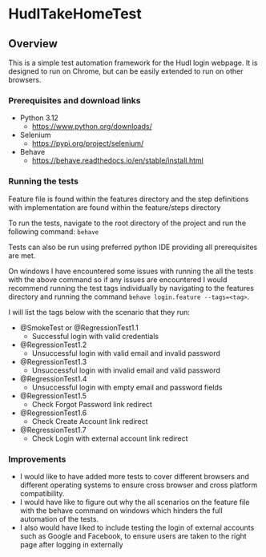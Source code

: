 # HudlTakeHomeTest

## Overview
This is a simple test automation framework for the Hudl login webpage. It is designed to run on Chrome, but can be easily extended to run on other browsers.

### Prerequisites and download links
* Python 3.12
  * https://www.python.org/downloads/
* Selenium
  * https://pypi.org/project/selenium/
* Behave
  * https://behave.readthedocs.io/en/stable/install.html

### Running the tests
Feature file is found within the features directory and the step definitions with implementation are found within the feature/steps directory

To run the tests, navigate to the root directory of the project and run the following command:
```behave```

Tests can also be run using preferred python IDE providing all prerequisites are met.

On windows I have encountered some issues with running the all the tests with the above command so if any issues are encountered I would recommend running the test tags individually by navigating to the features directory and running the command ```behave login.feature --tags=<tag>```.

I will list the tags below with the scenario that they run:
* @SmokeTest or @RegressionTest1.1
  * Successful login with valid credentials
* @RegressionTest1.2
  * Unsuccessful login with valid email and invalid password
* @RegressionTest1.3
  * Unsuccessful login with invalid email and valid password
* @RegressionTest1.4
  * Unsuccessful login with empty email and password fields
* @RegressionTest1.5
  * Check Forgot Password link redirect
* @RegressionTest1.6
  * Check Create Account link redirect
* @RegressionTest1.7
  * Check Login with external account link redirect

### Improvements
* I would like to have added more tests to cover different browsers and different operating systems to ensure cross browser and cross platform compatibility.
* I would have like to figure out why the all scenarios on the feature file with the behave command on windows which hinders the full automation of the tests.
* I also would have liked to include testing the login of external accounts such as Google and Facebook, to ensure users are taken to the right page after logging in externally
